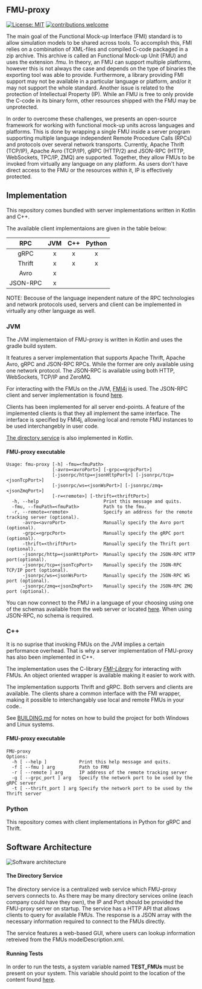## FMU-proxy

[![License: MIT](https://img.shields.io/badge/License-MIT-yellow.svg)](https://opensource.org/licenses/MIT)
[![contributions welcome](https://img.shields.io/badge/contributions-welcome-brightgreen.svg?style=flat)](https://github.com/SFI-Mechatronics/FMU-proxy/issues)

The main goal of the Functional Mock-up Interface (FMI) standard is to allow simulation models to be shared across tools. 
To accomplish this, FMI relies on a combination of XML-files and compiled C-code packaged in a zip archive. 
This archive is called an Functional Mock-up Unit (FMU) and uses the extension .fmu. 
In theory, an FMU can support multiple platforms, however this is not always the case and depends on the type of binaries the exporting tool was able to provide. 
Furthermore, a library providing FMI support may not be available in a particular language or platform, and/or it may not support the whole standard. 
Another issue is related to the protection of Intellectual Property (IP). 
While an FMU is free to only provide the C-code in its binary form, other resources shipped with the FMU may be unprotected.   

In order to overcome these challenges, we presents an open-source framework for working with functional mock-up units across languages and platforms. 
This is done by wrapping a single FMU inside a server program supporting multiple language independent Remote Procedure Calls (RPCs) and protocols over several network transports. 
Currently, Apache Thrift (TCP/IP), Apache Avro (TCP/IP), gRPC (HTTP/2) and JSON-RPC (HTTP, WebSockets, TPC/IP, ZMQ) are supported. 
Together, they allow FMUs to be invoked from virtually any language on any platform.
As users don't have direct access to the FMU or the resources within it, IP is effectively protected. 

## Implementation

This repository comes bundled with server implementations written in Kotlin and C++. 

The available client implementaions are given in the table below:

|    RPC   	| JVM 	| C++ 	| Python 	|
|:--------:	|:---:	|:---:	|:------:	|
|   gRPC   	|  x  	|  x  	|    x   	|
|  Thrift  	|  x  	|  x  	|    x   	|
|   Avro   	|  x  	|     	|        	|
| JSON-RPC 	|  x  	|     	|        	|


NOTE: Becouse of the language inependent nature of the RPC technologies and network protocols used, servers and client can be implemented in virtually any other language as well. 

### JVM

The JVM implementaion of FMU-proxy is written in Kotlin and uses the gradle build system. 

It features a server implementation that supports Apache Thrift, Apache Avro, gRPC and JSON-RPC RPCs.
While the former are only available using one network protocol. The JSON-RPC is available using both HTTP, WebSockets, TCP/IP and ZeroMQ.

For interacting with the FMUs on the JVM, [FMI4j](https://sfi-mechatronics.github.io/FMI4j/) is used. 
The JSON-RPC client and server implementation is found [here](https://github.com/markaren/YAJ-RPC).

Clients has been implemented for all server end-points. A feature of the implemented clients is that they all implement the same interface. 
The interface is specified by FMI4j, allowing local and remote FMU instances to be used interchangebly in user code. 

[The directory service](#directory_service) is also implemented in Kotlin.  

#### FMU-proxy executable

```
Usage: fmu-proxy [-h] -fmu=<fmuPath> 
                 [-avro=<avroPort>] [-grpc=<grpcPort>]
                 [-jsonrpc/http=<jsonHttpPort>] [-jsonrpc/tcp=<jsonTcpPort>]
                 [-jsonrpc/ws=<jsonWsPort>] [-jsonrpc/zmq=<jsonZmqPort>]
                 [-r=<remote>] [-thrift=<thriftPort>]
  -h, --help                        Print this message and quits.
  -fmu, --fmuPath=<fmuPath>         Path to the fmu.
  -r, --remote=<remote>             Specify an address for the remote tracking server (optional).
      -avro=<avroPort>              Manually specify the Avro port (optional).
      -grpc=<grpcPort>              Manually specify the gRPC port (optional).
      -thrift=<thriftPort>          Manually specify the Thrift port (optional).
      -jsonrpc/http=<jsonHttpPort>  Manually specify the JSON-RPC HTTP port(optional).
      -jsonrpc/tcp=<jsonTcpPort>    Manually specify the JSON-RPC TCP/IP port (optional).
      -jsonrpc/ws=<jsonWsPort>      Manually specify the JSON-RPC WS port (optional).
      -jsonrpc/zmq=<jsonZmqPort>    Manually specify the JSON-RPC ZMQ port (optional).
```

You can now connect to the FMU in a language of your choosing using one of the schemas available from the web server or located [here](rpc-definitions). 
When using JSON-RPC, no schema is required.

### C++

It is no suprise that invoking FMUs on the JVM implies a certain performance overhead. 
That is why a server implementation of FMU-proxy has also been implemented in C++. 

The implementation uses the C-library [_FMI-Library_](https://jmodelica.org/) for interacting with FMUs. 
An object oriented wrapper is available making it easier to work with.

The implementation supports Thrift and gRPC. Both servers and clients are available. 
The clients share a common interface with the FMI wrapper, making it possible to interchangably use local and remote FMUs in your code.. 

See [BUILDING.md](cpp/FMU-proxy/BUILDING.md) for notes on how to build the project for both Windows and Linux systems.

#### FMU-proxy executable

```
FMU-proxy
Options:
  -h [ --help ]            Print this help message and quits.
  -f [ --fmu ] arg         Path to FMU
  -r [ --remote ] arg      IP address of the remote tracking server
  -g [ --grpc_port ] arg   Specify the network port to be used by the gRPC server
  -t [ --thrift_port ] arg Specify the network port to be used by the Thrift server
```

### Python

This repository comes with client implementations in Python for gRPC and Thrift.

## Software Architecture

![Software architecture](http://folk.ntnu.no/laht/files/figures/fmu-proxy.PNG)

#### <a name="directory_service"></a> The Directory Service

The directory service is a centralized web service which FMU-proxy servers connects to. 
As there may be many directory services online (each company could have they own), the IP and Port should be provided the FMU-proxy server on startup.
The service has a HTTP API that allows clients to query for available FMUs. 
The response is a JSON array with the necessary information required to connect to the FMUs directly. 

The service features a web-based GUI, where users can lookup information retreived from the FMUs modelDescription.xml.

#### Running Tests

In order to run the tests, a system variable named __TEST_FMUs__ must be present on your system. This variable should point to the location of the content found [here](https://github.com/markaren/TEST_FMUs).


